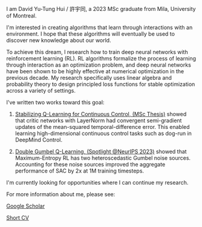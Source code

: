 I am David Yu-Tung Hui / 許宇同, a 2023 MSc graduate from Mila, University of Montreal.

I'm interested in creating algorithms that learn through interactions with an environment.
I hope that these algorithms will eventually be used to discover new knowledge about our world.

To achieve this dream, I research how to train deep neural networks with reinforcement learning (RL).
RL algorithms formalize the process of learning through interaction as an optimization problem, and deep neural networks have been shown to be highly effective at numerical optimization in the previous decade.
My research specifically uses linear algebra and probability theory to design principled loss functions for stable optimization across a variety of settings. 

I've written two works toward this goal:
1. [Stabilizing Q-Learning for Continuous Control, (MSc Thesis)](https://papyrus.bib.umontreal.ca/xmlui/bitstream/handle/1866/32085/Hui_David_Yu-Tung_2022_memoire.pdf)
showed that critic networks with LayerNorm had convergent semi-gradient updates of the mean-squared temporal-difference error.
This enabled learning high-dimensional continuous control tasks such as dog-run in DeepMind Control.

3. [Double Gumbel Q-Learning, (Spotlight @NeurIPS 2023)](https://openreview.net/forum?id=UdaTyy0BNB)
showed that Maximum-Entropy RL has two heteroscedastic Gumbel noise sources.
Accounting for these noise sources improved the aggregate performance of SAC by 2x at 1M training timesteps.

I'm currently looking for opportunities where I can continue my research.

For more information about me, please see:

[Google Scholar](https://scholar.google.com/citations?user=pXHOdMwAAAAJ&hl=en)

[Short CV](https://dyth.github.io/CV_DavidYu_TungHui.pdf)
